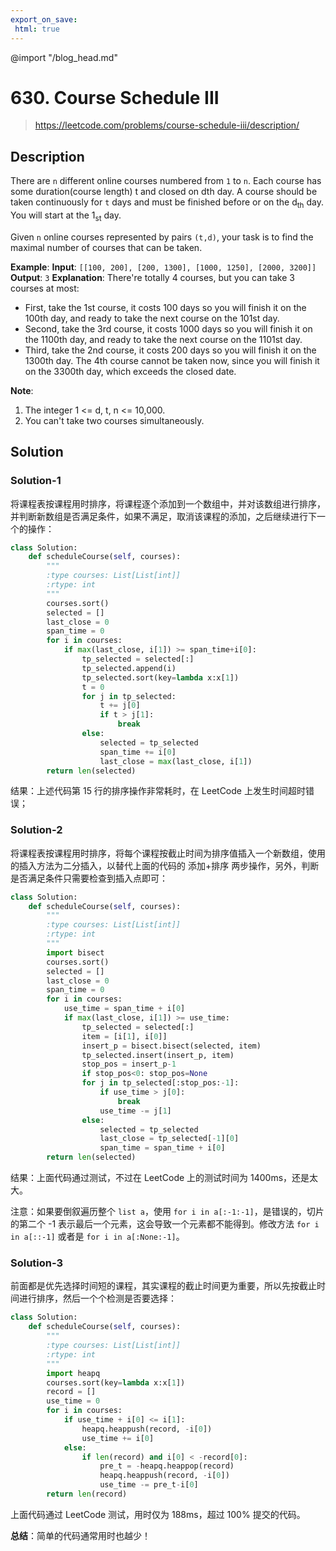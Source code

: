 ```yaml
---
export_on_save:
 html: true
---
```

@import "/blog_head.md"

# 630. Course Schedule III

> <https://leetcode.com/problems/course-schedule-iii/description/>

## Description

There are `n` different online courses numbered from `1` to `n`. Each course has some duration(course length) t and closed on dth day. A course should be taken continuously for `t` days and must be finished before or on the d<sub>th</sub> day. You will start at the 1<sub>st</sub> day.

Given `n` online courses represented by pairs `(t,d)`, your task is to find the maximal number of courses that can be taken.

**Example**:
**Input**: `[[100, 200], [200, 1300], [1000, 1250], [2000, 3200]]`
**Output**: `3`
**Explanation**: There're totally 4 courses, but you can take 3 courses at most:
- First, take the 1st course, it costs 100 days so you will finish it on the 100th day, and ready to take the next course on the 101st day.
- Second, take the 3rd course, it costs 1000 days so you will finish it on the 1100th day, and ready to take the next course on the 1101st day. 
- Third, take the 2nd course, it costs 200 days so you will finish it on the 1300th day. 
The 4th course cannot be taken now, since you will finish it on the 3300th day, which exceeds the closed date.

**Note**:
1. The integer 1 <= d, t, n <= 10,000.
2. You can't take two courses simultaneously.

## Solution

### Solution-1

将课程表按课程用时排序，将课程逐个添加到一个数组中，并对该数组进行排序，并判断新数组是否满足条件，如果不满足，取消该课程的添加，之后继续进行下一个的操作：
```python {class=line-numbers}
class Solution:
    def scheduleCourse(self, courses):
        """
        :type courses: List[List[int]]
        :rtype: int
        """
        courses.sort()
        selected = []
        last_close = 0
        span_time = 0
        for i in courses:
            if max(last_close, i[1]) >= span_time+i[0]:
                tp_selected = selected[:]
                tp_selected.append(i)
                tp_selected.sort(key=lambda x:x[1])
                t = 0
                for j in tp_selected:
                    t += j[0]
                    if t > j[1]:
                        break
                else:
                    selected = tp_selected
                    span_time += i[0]
                    last_close = max(last_close, i[1])
        return len(selected)
```
结果：上述代码第 15 行的排序操作非常耗时，在 LeetCode 上发生时间超时错误；

### Solution-2

将课程表按课程用时排序，将每个课程按截止时间为排序值插入一个新数组，使用的插入方法为二分插入，以替代上面的代码的 添加+排序 两步操作，另外，判断是否满足条件只需要检查到插入点即可：
```python {class=line-numbers}
class Solution:
    def scheduleCourse(self, courses):
        """
        :type courses: List[List[int]]
        :rtype: int
        """
        import bisect
        courses.sort()
        selected = []
        last_close = 0
        span_time = 0
        for i in courses:
            use_time = span_time + i[0]
            if max(last_close, i[1]) >= use_time:
                tp_selected = selected[:]
                item = [i[1], i[0]]
                insert_p = bisect.bisect(selected, item)
                tp_selected.insert(insert_p, item)
                stop_pos = insert_p-1
                if stop_pos<0: stop_pos=None
                for j in tp_selected[:stop_pos:-1]:
                    if use_time > j[0]:
                        break
                    use_time -= j[1]
                else:
                    selected = tp_selected
                    last_close = tp_selected[-1][0]
                    span_time = span_time + i[0]
        return len(selected)
```
结果：上面代码通过测试，不过在 LeetCode 上的测试时间为 1400ms，还是太大。

注意：如果要倒叙遍历整个 `list a`，使用 `for i in a[:-1:-1]`，是错误的，切片的第二个 -1 表示最后一个元素，这会导致一个元素都不能得到。修改方法 `for i in a[::-1]` 或者是 `for i in a[:None:-1]`。

### Solution-3

前面都是优先选择时间短的课程，其实课程的截止时间更为重要，所以先按截止时间进行排序，然后一个个检测是否要选择：
```python {class=line-numbers}
class Solution:
    def scheduleCourse(self, courses):
        """
        :type courses: List[List[int]]
        :rtype: int
        """
        import heapq
        courses.sort(key=lambda x:x[1])
        record = []
        use_time = 0
        for i in courses:
            if use_time + i[0] <= i[1]:
                heapq.heappush(record, -i[0])
                use_time += i[0]
            else:
                if len(record) and i[0] < -record[0]:
                    pre_t = -heapq.heappop(record)
                    heapq.heappush(record, -i[0])
                    use_time -= pre_t-i[0]
        return len(record)
```
上面代码通过 LeetCode 测试，用时仅为 188ms，超过 100% 提交的代码。

**总结**：简单的代码通常用时也越少！
